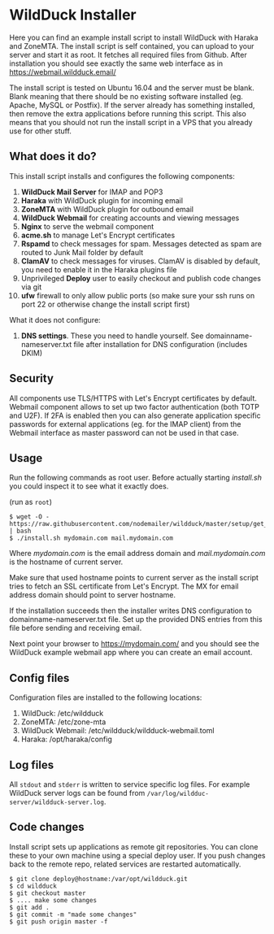 # WildDuck Installer

Here you can find an example install script to install WildDuck with Haraka and ZoneMTA. The install script is self contained, you can upload to your server and start it as root. It fetches all required files from Github. After installation you should see exactly the same web interface as in https://webmail.wildduck.email/

The install script is tested on Ubuntu 16.04 and the server must be blank. Blank meaning that there should be no existing software installed (eg. Apache, MySQL or Postfix). If the server already has something installed, then remove the extra applications before running this script. This also means that you should not run the install script in a VPS that you already use for other stuff.

## What does it do?

This install script installs and configures the following components:

1.  **WildDuck Mail Server** for IMAP and POP3
2.  **Haraka** with WildDuck plugin for incoming email
3.  **ZoneMTA** with WildDuck plugin for outbound email
4.  **WildDuck Webmail** for creating accounts and viewing messages
5.  **Nginx** to serve the webmail component
6.  **acme.sh** to manage Let's Encrypt certificates
7.  **Rspamd** to check messages for spam. Messages detected as spam are routed to Junk Mail folder by default
8.  **ClamAV** to check messages for viruses. ClamAV is disabled by default, you need to enable it in the Haraka plugins file
9.  Unprivileged **Deploy** user to easily checkout and publish code changes via git
10. **ufw** firewall to only allow public ports (so make sure your ssh runs on port 22 or otherwise change the install script first)

What it does not configure:

1.  **DNS settings**. These you need to handle yourself. See domainname-nameserver.txt file after installation for DNS configuration (includes DKIM)

## Security

All components use TLS/HTTPS with Let's Encrypt certificates by default. Webmail component allows to set up two factor authentication (both TOTP and U2F). If 2FA is enabled then you can also generate application specific passwords for external applications (eg. for the IMAP client) from the Webmail interface as master password can not be used in that case.

## Usage

Run the following commands as root user. Before actually starting _install.sh_ you could inspect it to see what it exactly does.

(run as `root`)

    $ wget -O - https://raw.githubusercontent.com/nodemailer/wildduck/master/setup/get_install.sh | bash
    $ ./install.sh mydomain.com mail.mydomain.com

Where _mydomain.com_ is the email address domain and _mail.mydomain.com_ is the hostname of current server.

Make sure that used hostname points to current server as the install script tries to fetch an SSL certificate from Let's Encrypt. The MX for email address domain should point to server hostname.

If the installation succeeds then the installer writes DNS configuration to domainname-nameserver.txt file. Set up the provided DNS entries from this file before sending and receiving email.

Next point your browser to https://mydomain.com/ and you should see the WildDuck example webmail app where you can create an email account.

## Config files

Configuration files are installed to the following locations:

1.  WildDuck: /etc/wildduck
2.  ZoneMTA: /etc/zone-mta
3.  WildDuck Webmail: /etc/wildduck/wildduck-webmail.toml
4.  Haraka: /opt/haraka/config

## Log files

All `stdout` and `stderr` is written to service specific log files. For example WildDuck server logs can be found from `/var/log/wildduc-server/wildduck-server.log`.

## Code changes

Install script sets up applications as remote git repositories. You can clone these to your own machine using a special deploy user. If you push changes back to the remote repo, related services are restarted automatically.

```
$ git clone deploy@hostname:/var/opt/wildduck.git
$ cd wildduck
$ git checkout master
$ .... make some changes
$ git add .
$ git commit -m "made some changes"
$ git push origin master -f
```

